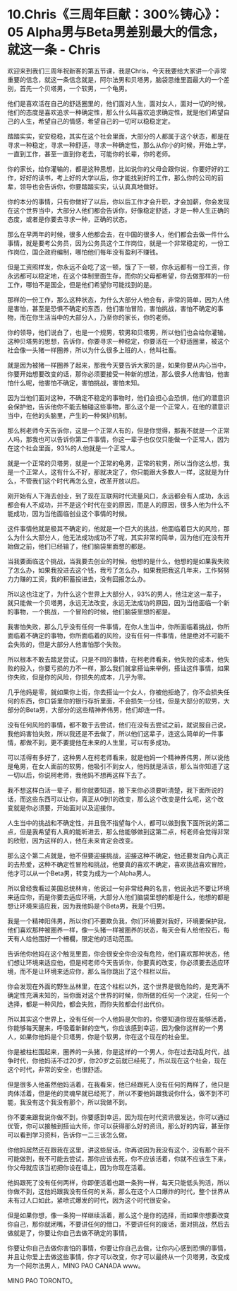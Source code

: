 # 10.Chris《三周年巨献：300%铸心》：05 Alpha男与Beta男差别最大的信念，就这一条 - Chris

欢迎来到我们三周年祝新客的第五节课，我是Chris，今天我要给大家讲一个非常重要的信念，就这一条信念就是，阿尔法男和贝塔男，脑袋思维里面最大的一个差别，首先一个贝塔男，一个软男，一个龟男。

他们是喜欢活在自己的舒适圈里的，他们面对人生，面对女人，面对一切的时候，他们的态度是喜欢追求一种确定性，那么什么叫喜欢追求确定性，就是他们希望自己的人生，希望自己的情感，希望自己的一切可以稳稳定定。

踏踏实实，安安稳稳，其实在这个社会里面，大部分的人都属于这个状态，都是在寻求一种稳定，寻求一种舒适，寻求一种确定性，那么从你小的时候，开始上学，一直到工作，甚至一直到你老去，可能你的长辈，你的老师。

你的家长，给你灌输的，都是这种思想，比如说你的父母会跟你说，你要好好的工作，好好的读书，考上好的大学以后，你才能找到好的工作，那么你的公司的前辈，领导也会告诉你，你要踏踏实实，认认真真地做好。

你的本分的事情，只有你做好了以后，你以后工作才会升职，才会加薪，你会发现在这个世界当中，大部分人他们都会告诉你，好像稳定舒适，才是一种人生正确的态度，或者是你要去寻求一种，正确的状态。

那么在早两年的时候，很多人他都会去，在中国的很多人，他们都会去做一件什么事情，就是要考公务员，因为公务员这个工作岗位，就是一个非常稳定的，一份工作岗位，国企政府编制，哪怕他们每年没有盈利不赚钱。

但是工资照样发，你永远不会吃了这一顿，饿了下一顿，你永远都有一份工资，你永远都可以稳定地，在这个体制里面生存，而你的父母都希望，你去做那样的一份工作，哪怕不是国企，但是他们希望你可能找到的是。

那样的一份工作，那么这种状态，为什么大部分人他会有，非常的简单，因为人他是害怕，甚至是恐惧不确定的东西，他们害怕冒险，害怕挑战，害怕不确定的事物，而在你生活当中的大部分人，乃至你的家长，你的老师。

你的领导，他们说白了，也是一个规男，软男和贝塔男，所以他们也会给你灌输，这种贝塔男的思想，告诉你，你要寻求一种稳定，你要活在一个舒适圈里，被这个社会像一头猪一样圈养，所以为什么很多上班的人，他叫社畜。

就是因为被猪一样圈养了起来，那我今天要告诉大家的是，如果你要从内心当中，你要开始想要改变的话，那你必须要接受一种新的想法，那么很多人他害怕，他害怕什么呢，他害怕不确定，害怕挑战，害怕未知。

因为当他们面对这种，不确定不稳定的事物时，他们会担心会恐惧，他们的潜意识会保护他，告诉他你不能去触碰这些事物，那么这个是一个正常人，在他的潜意识当中，在他的头脑里，产生的一种保护机制。

那么柯老师今天告诉你，这是一个正常人有的，但是你觉得，那我不就是一个正常人吗，那我也可以告诉你第二件事情，你这一辈子也仅仅只能做一个正常人，因为在这个社会里面，93%的人他就是一个正常人。

就是一个正常的贝塔男，就是一个正常的龟男，正常的软男，所以当你这么想，我是一个正常人，这有什么不好，那就决定了，你只能跟大多数人一样，这就是为什么，不管我们这个时代再怎么变，改革开放以后。

刚开始有人下海去创业，到了现在互联网时代流量风口，永远都会有人成功，永远都会有人不成功，并不是这个时代在变的原因，而是人的原因，很多人他为什么不能成功，因为当他面临创业这个事情的时候。

这件事情他就是极其不确定的，他就是一个巨大的挑战，他面临着巨大的风险，那么为什么大部分人，他无法成功成功不了呢，其实非常的简单，因为他们在没有开始做之前，他们已经输了，他们脑袋里面想的都是。

当我要面临这个挑战，当我要去创业的时候，他想的是什么，他想的是如果我失败了怎么办，如果我投进去这个钱，我亏了怎么办，如果我把我这几年来，工作努努力力赚的工资，我的积蓄投进去，没有回报怎么办。

所以这也注定了，为什么这个世界上大部分人，93%的男人，他注定这一辈子，就只能做一个贝塔男，永远无法改变，永远无法成功的原因，因为当他面临一个新的事物，一个挑战，一个冒险的时候，他们脑袋里想的都是。

我害怕失败，那么几乎没有任何一件事情，在你人生当中，你所面临着挑战，你所面临着不确定的事物，你所面临着的风险，没有任何一件事情，他是绝对不可能不会失败的，但是大部分人他害怕那个失败。

所以根本不敢去踏足尝试，只是不同的事情，在柯老师看来，他失败的成本，他失败的投入，你要亏损的力不一样，那么我们就拿搭讪来举例，搭讪这件事情，如果你失败，但是你的风险，你损失的成本，几乎为零。

几乎他妈是零，就如果你上街，你去搭讪一个女人，你被他拒绝了，你不会损失任何的东西，你口袋里你的银行存折里面，不会损失一分钱，但是大部分的软男，大部分的Beta男，大部分的这些精神养伟男，他们却连一件。

没有任何风险的事情，都不敢于去尝试，他们在没有去尝试之前，就说服自己说，我他妈害怕失败，所以我还是不去做了，所以他们这辈子，连这么简单的一件事情，都做不到，更不要提他在未来的人生里，可以有多成功。

可以活得有多好了，这种男人在柯老师看来，就是他妈一个精神养伟男，所以说他是龟男，在女人面前的软男，他吸引不到女人，他妈就是活该，那么当你知道了这一切以后，你说柯老师，我他妈不想再这样下去了。

我不想这样白活一辈子，那你就要知道，接下来你必须要听清楚，我下面所说的话，而这些东西可以让你，真正从0到1的改变，那么这个改变是什么呢，这个改变就是你必须要，开始面对以及迎接你。

人生当中的挑战和不确定性，并且我不指望每个人，都可以做到我下面所说的第二点，但是我希望有人真的能听进去，那么他能够做到这第二点，柯老师会觉得非常的欣慰，因为这样的人，他在未来肯定会改变。

那么这个第二点就是，他不但要迎接挑战，迎接这种不确定，他还要发自内心真正的去热爱，这种不确定性冒险和挑战，他要真的喜欢不确定，喜欢挑战喜欢冒险，他才可以从一个Beta男，转变为成为一个Alpha男人。

所以曾经我看过美国总统林肯，他说过一句非常经典的名言，他说永远不要让环境来适应你，而是你要去适应环境，大部分人他们脑袋里想的都是什么，他想的都是想让环境来适应我，因为我他妈是个Beta男，我是个归男。

我是一个精神阳伟男，所以你们不要欺负我，你们环境要对我好，环境要保护我，他们喜欢那种被圈养一样，像一头猪一样被圈养的状态，每天会有人给他投石，每天有人给他围好一个柵欄，限定他的活动范围。

告诉他你他妈在这个触览里面，你会很安全你会没有危险，他们喜欢那种状态，他们想让环境来适应他，但是柯老师今天告诉你，你要真的改变，你必须要去适应环境，而不是让环境来适应你，那么当你跳出了这个柱栏以后。

你会发现在外面的野生丛林里，在这个柱栏以外，这个世界是很危险的，是充满不确定性充满未知的，当你面对这个世界的时候，你所做的任何一个决定，任何一个选择，都是一种风险，都会失败，而你失败都会付出代价。

所以其实这个世界上，没有任何一个人他妈是欠你的，你要知道你现在能够活着，你能够每天醒来，呼吸着新鲜的空气，你应该感到幸运，因为像你这样的一个男人，如果你他妈是个贝塔男，你是个软男，你在这个现在的社会里。

你是被柱栏围起来，圈养的一头猪，你是这样的一个男人，你在过去动乱时代，战争时代，你他妈活不过20岁，你20岁之前就已经死了，所以现在这个社会，现在这个时代，非常的安全，也很舒适。

但是很多人他虽然他妈活着，在我看来，他已经跟死人没有任何的两样了，他只是肉体活着，但是他的灵魂早就已经死了，所以不要他妈跟我说你什么，做不到不可能，我没有这个我没有那个，所以我做不到。

你不要来跟我说你做不到，你要感到幸运，因为现在时代资讯很发达，你可以通过优管，你可以接触到搭讪大师，你可以获得那么好的资讯，那么好的内容，甚至你可以看到学习资料，告诉你一二三该怎么做。

你他妈居然还在跟我在这里，讲这些屁话，你再说因为我没有这个，没有那个我不可能做到，我不可能去尝试，那你应该去死，你不应该活着，你就不应该生下来，你父母就应该当初把你设在墙上，因为你现在活着。

他妈跟死了没有任何两样，你即便活着也跟一条狗一样，每天只能低头狗活，所以你做不到，这他妈跟我没有任何的关系，那么在这个人口爆炸的时代，整个世界从未有过人口如此，紧喷式爆发的时代，因为这个时代很安全。

但是如果你想，像一条狗一样继续活着，那么这个是你的选择，而如果你想要改变你自己，那你就闭嘴，不要讲任何的借口，不要讲任何的废话，面对挑战，然后去做就是了，你要让你自己去做不确定的事情。

你要让你自己去做你害怕的事情，你要让你自己去做，让你内心感到恐惧的事情，并且让你爱上去做这些事情，你才可以改变，你才可以最终从一个贝塔男，改变成为一个阿尔法男人，MING PAO CANADA www。

MING PAO TORONTO。